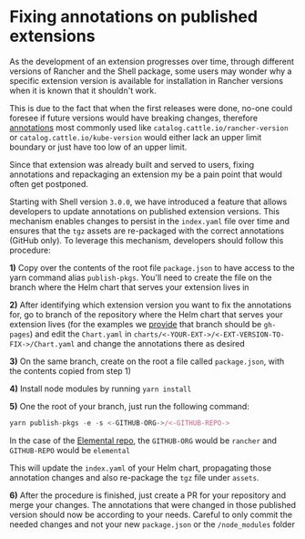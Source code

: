 # Fixing annotations on published extensions

As the development of an extension progresses over time, through different versions of Rancher and the Shell package, some users may wonder why a specific extension version is available for installation in Rancher versions when it is known that it shouldn't work.

This is due to the fact that when the first releases were done, no-one could foresee if future versions would have breaking changes, therefore [annotations](../extensions-configuration#configurable-annotations) most commonly used like `catalog.cattle.io/rancher-version` or `catalog.cattle.io/kube-version` would either lack an upper limit boundary or just have too low of an upper limit.

Since that extension was already built and served to users, fixing annotations and repackaging an extension my be a pain point that would often get postponed.

Starting with Shell version `3.0.0`, we have introduced a feature that allows developers to update annotations on published extension versions. This mechanism enables changes to persist in the `index.yaml` file over time and ensures that the `tgz` assets are re-packaged with the correct annotations (GitHub only). To leverage this mechanism, developers should follow this procedure:

**1)** Copy over the contents of the root file `package.json` to have access to the yarn command alias `publish-pkgs`. You'll need to create the file on the branch where the Helm chart that serves your extension lives in

**2)** After identifying which extension version you want to fix the annotations for, go to branch of the repository where the Helm chart that serves your extension lives (for the examples we [provide](./../extensions-getting-started.md#creating-a-release) that branch should be `gh-pages`) and edit the `Chart.yaml` in `charts/<-YOUR-EXT->/<-EXT-VERSION-TO-FIX->/Chart.yaml` and change the annotations there as desired

**3)** On the same branch, create on the root a file called `package.json`, with the contents copied from step 1)

**4)** Install node modules by running `yarn install`


**5)** One the root of your branch, just run the following command:
```js
yarn publish-pkgs -e -s <-GITHUB-ORG->/<-GITHUB-REPO->
```

In the case of the [Elemental repo](https://github.com/rancher/elemental-ui), the `GITHUB-ORG` would be `rancher` and `GITHUB-REPO` would be `elemental`

This will update the `index.yaml` of your Helm chart, propagating those annotation changes and also re-package the `tgz` file under `assets`.

**6)** After the procedure is finished, just create a PR for your repository and merge your changes. The annotations that were changed in those published version should now be according to your needs. Careful to only commit the needed changes and not your new `package.json` or the `/node_modules` folder